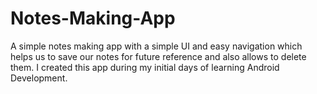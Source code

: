# Notes-Making-App
A simple notes making app with a simple UI and easy navigation which helps us to save our notes for future reference and also allows to delete them.
I created this app during my initial days of learning Android Development.
